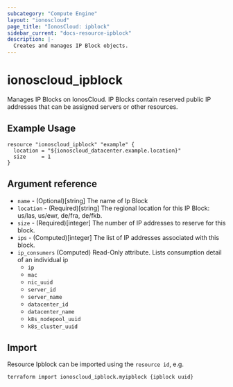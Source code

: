 ```yaml
---
subcategory: "Compute Engine"
layout: "ionoscloud"
page_title: "IonosCloud: ipblock"
sidebar_current: "docs-resource-ipblock"
description: |-
  Creates and manages IP Block objects.
---
```


# ionoscloud\_ipblock

Manages IP Blocks on IonosCloud. IP Blocks contain reserved public IP addresses that can be assigned servers or other resources.

## Example Usage

```hcl
resource "ionoscloud_ipblock" "example" {
  location = "${ionoscloud_datacenter.example.location}"
  size     = 1
}
```

## Argument reference

* `name` - (Optional)[string] The name of Ip Block
* `location` - (Required)[string] The regional location for this IP Block: us/las, us/ewr, de/fra, de/fkb.
* `size` - (Required)[integer] The number of IP addresses to reserve for this block.
* `ips` - (Computed)[integer] The list of IP addresses associated with this block.
* `ip_consumers` (Computed) Read-Only attribute. Lists consumption detail of an individual ip
  * `ip`
  * `mac`
  * `nic_uuid`
  * `server_id`
  * `server_name`
  * `datacenter_id`
  * `datacenter_name`
  * `k8s_nodepool_uuid`
  * `k8s_cluster_uuid`
  
## Import

Resource Ipblock can be imported using the `resource id`, e.g.

```shell
terraform import ionoscloud_ipblock.myipblock {ipblock uuid}
```
